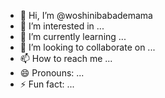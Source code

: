 - 👋 Hi, I’m @woshinibabademama
- 👀 I’m interested in ...
- 🌱 I’m currently learning ...
- 💞️ I’m looking to collaborate on ...
- 📫 How to reach me ...
- 😄 Pronouns: ...
- ⚡ Fun fact: ...

<!---
woshinibabademama/woshinibabademama is a ✨ special ✨ repository because its `README.md` (this file) appears on your GitHub profile.
You can click the Preview link to take a look at your changes.
--->
